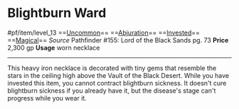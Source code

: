 # Blightburn Ward
#pf/item/level_13
==[Uncommon](../../../Traits/Uncommon.md)== ==[Abjuration](../../../Traits/Abjuration.md)== ==[Invested](../../../Traits/Invested.md)== ==[Magical](../../../Traits/Magical.md)==
*Source* Pathfinder #155: Lord of the Black Sands pg. 73
**Price** 2,300 gp
**Usage** worn necklace

---
This heavy iron necklace is decorated with tiny gems that resemble the stars in the ceiling high above the Vault of the Black Desert. While you have invested this item, you cannot contract blightburn sickness. It doesn't cure blightburn sickness if you already have it, but the disease's stage can't progress while you wear it.
